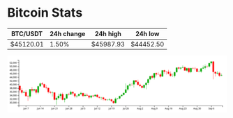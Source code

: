 # Bitcoin Stats

BTC/USDT|24h change|24h high|24h low|
|---|---|---|---|
|$45120.01|1.50%|$45987.93|$44452.50|

<img src="./chart.svg">
